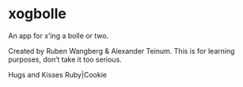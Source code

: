 xogbolle
========

An app for x’ing a bolle or two.

Created by Ruben Wangberg & Alexander Teinum. 
This is for learning purposes, don’t take it too serious. 

Hugs and Kisses
Ruby|Cookie
